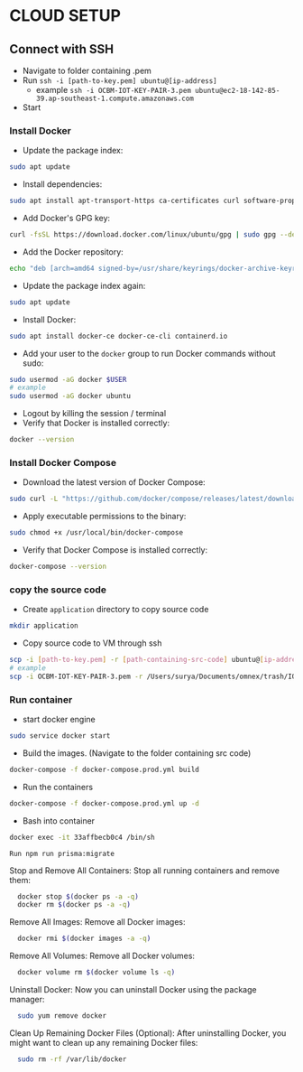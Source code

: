 # CLOUD SETUP

## Connect with SSH

- Navigate to folder containing .pem
- Run `ssh -i [path-to-key.pem] ubuntu@[ip-address]`
  - example `ssh -i OCBM-IOT-KEY-PAIR-3.pem ubuntu@ec2-18-142-85-39.ap-southeast-1.compute.amazonaws.com`
- Start

### Install Docker

- Update the package index:

```bash
sudo apt update
```

- Install dependencies:

```bash
sudo apt install apt-transport-https ca-certificates curl software-properties-common
```

- Add Docker's GPG key:

```bash
curl -fsSL https://download.docker.com/linux/ubuntu/gpg | sudo gpg --dearmor -o /usr/share/keyrings/docker-archive-keyring.gpg
```

- Add the Docker repository:

```bash
echo "deb [arch=amd64 signed-by=/usr/share/keyrings/docker-archive-keyring.gpg] https://download.docker.com/linux/ubuntu $(lsb_release -cs) stable" | sudo tee /etc/apt/sources.list.d/docker.list > /dev/null
```

- Update the package index again:

```bash
sudo apt update
```

- Install Docker:

```bash
sudo apt install docker-ce docker-ce-cli containerd.io
```

- Add your user to the `docker` group to run Docker commands without sudo:

```bash
sudo usermod -aG docker $USER
# example
sudo usermod -aG docker ubuntu
```

- Logout by killing the session / terminal
- Verify that Docker is installed correctly:

```bash
docker --version
```

### Install Docker Compose

- Download the latest version of Docker Compose:

```bash
sudo curl -L "https://github.com/docker/compose/releases/latest/download/docker-compose-$(uname -s)-$(uname -m)" -o /usr/local/bin/docker-compose
```

- Apply executable permissions to the binary:

```bash
sudo chmod +x /usr/local/bin/docker-compose
```

- Verify that Docker Compose is installed correctly:

```bash
docker-compose --version
```

### copy the source code

- Create `application` directory to copy source code

```bash
mkdir application
```

- Copy source code to VM through ssh

```bash
scp -i [path-to-key.pem] -r [path-containing-src-code] ubuntu@[ip-address]:/home/ubuntu/application/
# example
scp -i OCBM-IOT-KEY-PAIR-3.pem -r /Users/surya/Documents/omnex/trash/IOT ubuntu@ec2-18-142-85-39.ap-southeast-1.compute.amazonaws.com:/home/ubuntu/application/
```

### Run container

- start docker engine

```bash
sudo service docker start
```

- Build the images. (Navigate to the folder containing src code)

```bash
docker-compose -f docker-compose.prod.yml build
```

- Run the containers

```bash
docker-compose -f docker-compose.prod.yml up -d
```

- Bash into container

```bash
docker exec -it 33affbecb0c4 /bin/sh
```

`Run npm run prisma:migrate`

Stop and Remove All Containers:
Stop all running containers and remove them:

```bash
  docker stop $(docker ps -a -q)
  docker rm $(docker ps -a -q)
```

Remove All Images:
Remove all Docker images:

```bash
  docker rmi $(docker images -a -q)
```

Remove All Volumes:
Remove all Docker volumes:

```bash
  docker volume rm $(docker volume ls -q)
```

Uninstall Docker:
Now you can uninstall Docker using the package manager:

```bash
  sudo yum remove docker
```

Clean Up Remaining Docker Files (Optional):
After uninstalling Docker, you might want to clean up any remaining Docker files:

```bash
  sudo rm -rf /var/lib/docker
```
